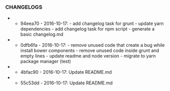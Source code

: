 ### CHANGELOGS

- * 94eea70 - 2016-10-17: - add changelog task for grunt - update yarn dependencies - add changelog task for npm script - generate a basic changelog.md 
- * 0dfb6fa - 2016-10-17: - remove unused code that create a bug while install bower components - remove unused code inside grunt and empty lines - update readme and node version - migrate to yarn package manager (test) 
- * 4bfac90 - 2016-10-17: Update README.md 
- * 55c53dd - 2016-10-17: Update README.md 

